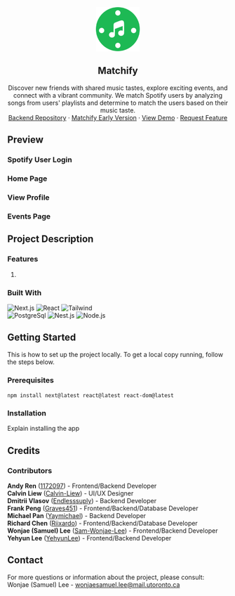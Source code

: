 <!-- INTRODUCTION -->

<div align="center">
  <a href="https://github.com/Sam-Wonjae-Lee/Matchify-Backend">
    <img src="/public/matchify_logo.svg" alt="Matchify Logo" width="100" height="100">
  </a>

  <h2 align="center">Matchify</h2>
  <p align="center">
    Discover new friends with shared music tastes, explore exciting events, and connect with a vibrant community. We match Spotify users by analyzing songs from users' playlists and determine to match the users based on their music taste.
    <br />
    <a href="https://github.com/Sam-Wonjae-Lee/Matchify-Backend">Backend Repository</a>
    ·
    <a href="https://github.com/Sam-Wonjae-Lee/Matchify-Beta">Matchify Early Version</a>
    ·
    <a href="">View Demo</a>
    ·
    <a href="">Request Feature</a>
  </p>
</div>

<!-- Preview -->
## Preview

### Spotify User Login

### Home Page

### View Profile

### Events Page

<!-- PROJECT DESCRIPTION -->
## Project Description



### Features
1. 

### Built With
![Next.js](https://img.shields.io/badge/next.js-000000?style=for-the-badge&logo=nextdotjs&logoColor=white)
![React](https://img.shields.io/badge/React-20232A?style=for-the-badge&logo=react&logoColor=61DAFB)
![Tailwind](https://img.shields.io/badge/Tailwind_CSS-38B2AC?style=for-the-badge&logo=tailwind-css&logoColor=white)
\
![PostgreSql](https://img.shields.io/badge/PostgreSQL-316192?style=for-the-badge&logo=postgresql&logoColor=white)
![Nest.js](https://img.shields.io/badge/nestjs-E0234E?style=for-the-badge&logo=nestjs&logoColor=white)
![Node.js](https://img.shields.io/badge/Node.js-43853D?style=for-the-badge&logo=node.js&logoColor=white)

<!-- GETTING STARTED -->
## Getting Started
This is how to set up the project locally. To get a local copy running, follow the steps below.

### Prerequisites

  ```shell
  npm install next@latest react@latest react-dom@latest
  ```

### Installation
Explain installing the app

<!-- CREDITS -->
## Credits

### Contributors
**Andy Ren** ([1172097](https://github.com/1172097)) - Frontend/Backend Developer \
**Calvin Liew** ([Calvin-Liew](https://github.com/Calvin-Liew)) - UI/UX Designer \
**Dmitrii Vlasov** ([Endlesssuply](https://github.com/Endlesssuply)) - Backend Developer \
**Frank Peng** ([Graves451](https://github.com/Graves451)) - Frontend/Backend/Database Developer \
**Michael Pan** ([Yaymichael](https://github.com/Yaymichael)) - Backend Developer \
**Richard Chen** ([Riixardo](https://github.com/Riixardo)) - Frontend/Backend/Database Developer\
**Wonjae (Samuel) Lee** ([Sam-Wonjae-Lee](https://github.com/Sam-Wonjae-Lee)) - Frontend/Backend Developer \
**Yehyun Lee** ([YehyunLee](https://github.com/YehyunLee)) - Frontend/Backend Developer

<!-- CONTACT -->
## Contact
For more questions or information about the project, please consult: \
Wonjae (Samuel) Lee - wonjaesamuel.lee@mail.utoronto.ca
